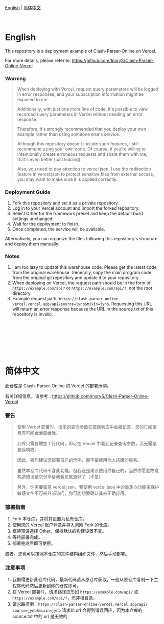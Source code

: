 [English](#english) | [简体中文](#%E7%AE%80%E4%BD%93%E4%B8%AD%E6%96%87)

<br>

# English

This repository is a deployment example of Clash-Parser-Online on Vercel.

For more details, please refer to: https://github.com/InoryS/Clash-Parser-Online-Vercel

### Warning

> When deploying with Vercel, request query parameters will be logged in error responses, and your subscription information might be exposed to me.
> 
> Additionally, with just one more line of code, it's possible to view recorded query parameters in Vercel without needing an error response.
> 
> Therefore, it's strongly recommended that you deploy your own example rather than using someone else's service.
>
> Although this repository doesn't include such features, I still recommend using your own code. Of course, if you're willing to intentionally create erroneous requests and share them with me, that's even better (just kidding).
>
> Also, you need to pay attention to vercel.json, I use the redirection feature in vercel.json to protect sensitive files from external access, you may want to make sure it is applied correctly.

### Deployment Guide

1. Fork this repository and set it as a private repository.
2. Log in to your Vercel account and import the forked repository.
3. Select Other for the framework preset and keep the default build settings unchanged.
4. Wait for the deployment to finish.
5. Once completed, the service will be available.

Alternatively, you can organize the files following this repository's structure and deploy them manually.

### Notes

1. I am too lazy to update this warehouse code. Please get the latest code from the original warehouse. Generally, copy the main program code from the original git repository and update it to your repository.
2. When deploying on Vercel, the request path should be in the form of `https://example.com/api?` or `https://example.com/api/?`, not the root directory.
3. Example request path: `https://clash-parser-online-vercel.vercel.app/api?source=jynb&mixin=jynb`. Requesting this URL will return an error response because the URL in the source.txt of this repository is invalid.


<br>
<br>
<br>
<br>
<br>
<br>


# 简体中文

此仓库是 Clash-Parser-Online 的 Vercel 的部署示例。

有关详细信息，请参考：https://github.com/InoryS/Clash-Parser-Online-Vercel

### 警告

> 使用 Vercel 部署时，请求的查询参数在错误响应中会被记录，您的订阅信息有可能会泄露给我。
> 
> 此外只需要增加 1 行代码，即可在 Vercel 中看到记录查询参数，而无需是错误响应。
> 
> 因此，强烈建议您部署自己的示例，而不要使用他人搭建的服务。
>
> 虽然本仓库代码不含此功能，但我还是建议使用你自己的，当然你愿意故意构造错误请求分享给我看见就更好了（不是）
>
> 另外，你需要留意 vercel.json，我使用 vercel.json 中的重定向功能来保护敏感文件不可被外部访问，你可能想要确认其被正确应用。

### 部署指南
1. Fork 本仓库，并将其设置为私有仓库。
2. 使用您的 Vercel 账户登录并导入刚刚 Fork 的仓库。
3. 框架预设选择 Other，保持默认的构建设置不变。
4. 等待部署完成。
5. 部署完成后即可使用。

或者，您也可以按照本仓库的文件结构组织文件，然后手动部署。

### 注意事项

1. 我懒得更新此仓库代码，最新代码请从原仓库获取，一般从原仓库复制一下主程序代码然后更新到你的仓库即可。
2. 在 Vercel 部署时，请求路径应形如 `https://example.com/api?` 或 `https://example.com/api/?`，而非根目录。
3. 请求路径例：`https://clash-parser-online-vercel.vercel.app/api?source=jynb&mixin=jynb` 请求此 url 会得到错误回应，因为本仓库的 source.txt 中的 url 是无效的



